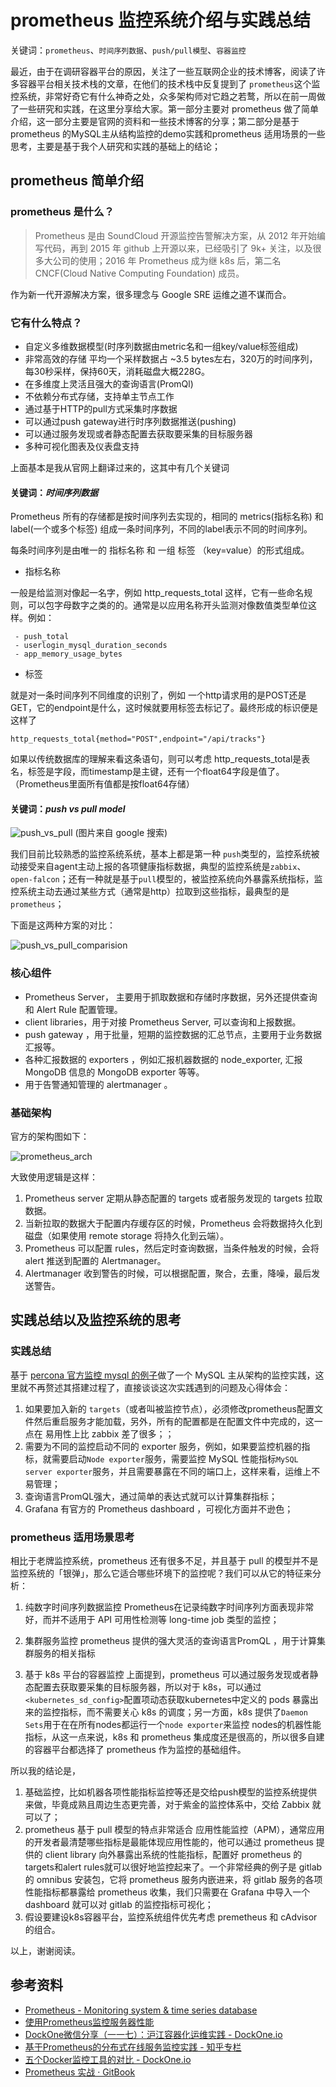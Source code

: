 # prometheus 监控系统介绍与实践总结


关键词：`prometheus`、`时间序列数据`、`push/pull模型`、`容器监控`

最近，由于在调研容器平台的原因，关注了一些互联网企业的技术博客，阅读了许多容器平台相关技术栈的文章，在他们的技术栈中反复提到了 `prometheus`这个监控系统，非常好奇它有什么神奇之处，众多架构师对它趋之若鹜，所以在前一周做了一些研究和实践，在这里分享给大家。第一部分主要对 prometheus 做了简单介绍，这一部分主要是官网的资料和一些技术博客的分享；第二部分是基于 prometheus 的MySQL主从结构监控的demo实践和prometheus 适用场景的一些思考，主要是基于我个人研究和实践的基础上的结论；

## prometheus 简单介绍

### prometheus 是什么？

> Prometheus 是由 SoundCloud 开源监控告警解决方案，从 2012 年开始编写代码，再到 2015 年 github 上开源以来，已经吸引了 9k+ 关注，以及很多大公司的使用；2016 年 Prometheus 成为继 k8s 后，第二名 CNCF(Cloud Native Computing Foundation) 成员。
> 
作为新一代开源解决方案，很多理念与 Google SRE 运维之道不谋而合。

### 它有什么特点？

* 自定义多维数据模型(时序列数据由metric名和一组key/value标签组成)
* 非常高效的存储 平均一个采样数据占 ~3.5 bytes左右，320万的时间序列，每30秒采样，保持60天，消耗磁盘大概228G。
* 在多维度上灵活且强大的查询语言(PromQl)
* 不依赖分布式存储，支持单主节点工作
* 通过基于HTTP的pull方式采集时序数据
* 可以通过push gateway进行时序列数据推送(pushing)
* 可以通过服务发现或者静态配置去获取要采集的目标服务器
* 多种可视化图表及仪表盘支持

上面基本是我从官网上翻译过来的，这其中有几个关键词

#### 关键词：*时间序列数据*

Prometheus 所有的存储都是按时间序列去实现的，相同的 metrics(指标名称) 和 label(一个或多个标签) 组成一条时间序列，不同的label表示不同的时间序列。

每条时间序列是由唯一的 指标名称 和 一组 标签 （key=value）的形式组成。

* 指标名称

一般是给监测对像起一名字，例如 http_requests_total 这样，它有一些命名规则，可以包字母数字之类的的。通常是以应用名称开头监测对像数值类型单位这样。例如：

```
 - push_total
 - userlogin_mysql_duration_seconds
 - app_memory_usage_bytes
```

* 标签

就是对一条时间序列不同维度的识别了，例如 一个http请求用的是POST还是GET，它的endpoint是什么，这时候就要用标签去标记了。最终形成的标识便是这样了

```
http_requests_total{method="POST",endpoint="/api/tracks"}
```

如果以传统数据库的理解来看这条语句，则可以考虑 http_requests_total是表名，标签是字段，而timestamp是主键，还有一个float64字段是值了。（Prometheus里面所有值都是按float64存储）

#### 关键词：*push vs pull model*



![push_vs_pull](https://oiitkuz0h.qnssl.com/push_vs_pull.png)
(图片来自 google 搜索)


我们目前比较熟悉的监控系统系统，基本上都是第一种 `push`类型的，监控系统被动接受来自agent主动上报的各项健康指标数据，典型的监控系统是`zabbix`、`open-falcon`；还有一种就是基于`pull`模型的，被监控系统向外暴露系统指标，监控系统主动去通过某些方式（通常是http）拉取到这些指标，最典型的是 `prometheus`；

下面是这两种方案的对比：

![push_vs_pull_comparision](https://oiitkuz0h.qnssl.com/push_vs_pull_comparision.png)

### 核心组件

* Prometheus Server， 主要用于抓取数据和存储时序数据，另外还提供查询和 Alert Rule 配置管理。
* client libraries，用于对接 Prometheus Server, 可以查询和上报数据。
* push gateway ，用于批量，短期的监控数据的汇总节点，主要用于业务数据汇报等。
* 各种汇报数据的 exporters ，例如汇报机器数据的 node_exporter, 汇报 MongoDB 信息的 MongoDB exporter 等等。
* 用于告警通知管理的 alertmanager 。

### 基础架构

官方的架构图如下：

![prometheus_arch](https://oiitkuz0h.qnssl.com/prometheus_arch.png)

大致使用逻辑是这样：
1. Prometheus server 定期从静态配置的 targets 或者服务发现的 targets 拉取数据。
2. 当新拉取的数据大于配置内存缓存区的时候，Prometheus 会将数据持久化到磁盘（如果使用 remote storage 将持久化到云端）。
3. Prometheus 可以配置 rules，然后定时查询数据，当条件触发的时候，会将 alert 推送到配置的 Alertmanager。
4. Alertmanager 收到警告的时候，可以根据配置，聚合，去重，降噪，最后发送警告。


## 实践总结以及监控系统的思考

### 实践总结

基于 [percona 官方监控 mysql 的例子](https://www.percona.com/blog/2016/02/29/graphing-mysql-performance-with-prometheus-and-grafana/)做了一个 MySQL 主从架构的监控实践，这里就不再赘述其搭建过程了，直接谈谈这次实践遇到的问题及心得体会：

1. 如果要加入新的 `targets`（或者叫被监控节点），必须修改prometheus配置文件然后重启服务才能加载，另外，所有的配置都是在配置文件中完成的，这一点在 易用性上比 zabbix 差了很多；；
2. 需要为不同的监控启动不同的 exporter 服务，例如，如果要监控机器的指标，就需要启动`Node exporter`服务，需要监控 MySQL 性能指标`MySQL server exporter`服务，并且需要暴露在不同的端口上，这样来看，运维上不易管理；
3. 查询语言PromQL强大，通过简单的表达式就可以计算集群指标；
4. Grafana 有官方的 Prometheus dashboard ，可视化方面并不逊色；

### prometheus 适用场景思考

相比于老牌监控系统，prometheus 还有很多不足，并且基于 pull 的模型并不是监控系统的「银弹」，那么它适合哪些环境下的监控呢？我们可以从它的特征来分析：

1. 纯数字时间序列数据监控
    Prometheus在记录纯数字时间序列方面表现非常好，而并不适用于 API 可用性检测等 long-time job 类型的监控；

2. 集群服务监控
    prometheus 提供的强大灵活的查询语言PromQL ，用于计算集群服务的相关指标

3. 基于 k8s 平台的容器监控
    上面提到，prometheus 可以通过服务发现或者静态配置去获取要采集的目标服务器，所以对于 k8s，可以通过 `<kubernetes_sd_config>`配置项动态获取kubernetes中定义的 pods 暴露出来的监控指标，而不需要关心 k8s 的调度；另一方面，k8s 提供了`Daemon Sets`用于在在所有nodes都运行一个`node exporter`来监控 nodes的机器性能指标，从这一点来说，k8s 和 prometheus 集成度还是很高的，所以很多自建的容器平台都选择了 prometheus 作为监控的基础组件。

所以我的结论是，

1. 基础监控，比如机器各项性能指标监控等还是交给push模型的监控系统提供来做，毕竟成熟且周边生态更完善，对于紫金的监控体系中，交给 Zabbix 就可以了；
2. prometheus 基于 pull 模型的特点非常适合 应用性能监控（APM），通常应用的开发者最清楚哪些指标是最能体现应用性能的，他可以通过 prometheus 提供的 client library 向外暴露出系统的性能指标，配置好 prometheus 的targets和alert rules就可以很好地监控起来了。一个非常经典的例子是 gitlab 的 omnibus 安装包，它将 prometheus 服务内嵌进来，将 gitlab 服务的各项性能指标都暴露给 prometheus 收集，我们只需要在 Grafana 中导入一个dashboard 就可以对 gitlab 的监控指标可视化；
3. 假设要建设k8s容器平台，监控系统组件优先考虑 premetheus 和  cAdvisor 的组合。

以上，谢谢阅读。

## 参考资料
* [Prometheus - Monitoring system & time series database](https://prometheus.io/)
* [使用Prometheus监控服务器性能](https://mp.weixin.qq.com/s/5zHd7KyrAlB0GfgC3-x9-Q)
* [DockOne微信分享（一一七）：沪江容器化运维实践 - DockOne.io](http://dockone.io/article/2322)
* [基于Prometheus的分布式在线服务监控实践 - 知乎专栏](https://zhuanlan.zhihu.com/p/24811652)
* [五个Docker监控工具的对比 - DockOne.io](http://dockone.io/article/397)
* [Prometheus 实战 · GitBook](https://www.gitbook.com/book/songjiayang/prometheus/details)


